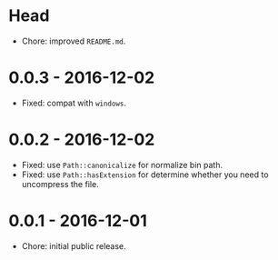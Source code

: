 # Head

- Chore: improved `README.md`.

# 0.0.3 - 2016-12-02

- Fixed: compat with `windows`.

# 0.0.2 - 2016-12-02

- Fixed: use `Path::canonicalize` for normalize bin path.
- Fixed: use `Path::hasExtension` for determine whether you need to uncompress the file.

# 0.0.1 - 2016-12-01

- Chore: initial public release.

